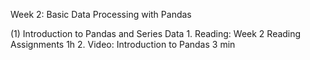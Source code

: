 Week 2: Basic Data Processing with Pandas

(1) Introduction to Pandas and Series Data
	1. Reading: Week 2 Reading Assignments		1h
	2. Video: Introduction to Pandas		3 min
